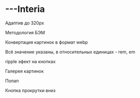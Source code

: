 # ---Interia

Адаптив до 320px

Методология БЭМ

Конвертация картинок в формат webp

Всё значение указаны, в относительных единицах - rem, em

ripple эфект на кнопках

Галерея картинок

Попап

Кнопка прокрутки вниз
